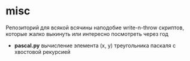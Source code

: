 # misc
Репозиторий для всякой всячины наподобие write-n-throw скриптов, которые жалко выкинуть или интересно посмотреть через год

* **pascal.py** вычисление элемента (x, y) треугольника паскаля с хвостовой рекурсией
